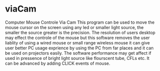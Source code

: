 # viaCam
Computer Mouse Controle Via Cam
 This program can be used to move the mouse cursor on the screen using any led or smaller light source, the smaller the 
 source greater is the precision. The resolution of users desktop may effect the controle of the mouse but this software
 removes the user liablity of using a wired mouse or small range wireless mouse it can give user better PC usage exprience
 by using the PC from far places and it can be used on projectors easily.
 The software performance may get affect if used in pressence of bright light source like flourscent tube, CFLs etc.
 It can be advanced by adding CLICK events of mouse.

